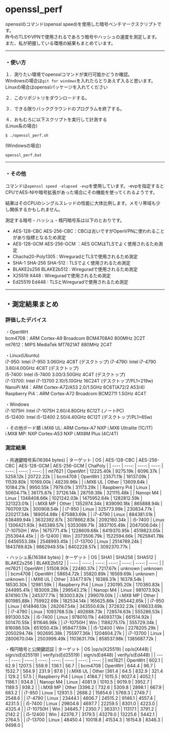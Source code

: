 # openssl_perf
  
opensslのコマンド(openssl speed)を使用した暗号ベンチマークスクリプトです。  
昨今のTLSやVPNで使用されるであろう暗号やハッシュの速度を測定します。  
また、私が把握している環境の結果もまとめています。  
  
---
### ・使い方
  
１．測りたい環境でopensslコマンドが実行可能かどうか確認。  
Windowsの場合は`git for windows`を入れたらとりあえず入ると思います。  
Linuxの場合はopensslパッケージを入れてください  

２．このリポジトリをダウンロードする。  

３．できる限りバックグラウンドのプログラムを終了する。  

４．おもむろに以下スクリプトを実行して計測する  
(Linux系の場合)
```
$ ./openssl_perf.sh
```
(Windowsの場合)
```
openssl_perf.bat
```
---
### ・その他

コマンドは`openssl speed -elapsed -evp`を使用しています。-evpを指定するとCPUでAES-NIや暗号拡張があった場合にその機能を使ってくれるようです。  

結果はそのCPUのシングルスレッドの性能に大体比例します。メモリ帯域も少し関係するかもしれません。

測定する暗号・ハッシュ・楕円暗号系は以下のとおりです。  
- AES-128-CBC AES-256-CBC：CBCは古いですがOpenVPNに使われることがあり指標となるため測定  
- AES-128-GCM AES-256-GCM ：AES GCMはTLSでよく使用されるため測定  
- Chacha20-Poly1305 : WireguradとTLSで使用されるため測定  
- SHA-1 SHA-256 SHA-512 : TLSでよく使用されるため測定  
- BLAKE2s256 BLAKE2b512 : Wireguradで使用されるため測定  
- X25519 X448  : Wireguradで使用されるため測定
- Ed25519 Ed448 : TLSとWireguradで使用されるため測定

---
## ・測定結果まとめ

### 評価したデバイス

・OpenWrt  
bcm4708：ARM Cortex-A9 Broadcom BCM4708A0 800MHz 2C2T  
mt7612：MIPS MediaTek MT7621AT 880MHz 2C4T


・Linux(Ubuntu)  
i7-950: Intel i7-950 3.06GHz 4C8T (デスクトップ) 
i7-4790: Intel i7-4790 3.60/4.00GHz 4C8T  (デスクトップ)  
i5-7400: Intel i5-7400 3.00/3.50GHz 4C4T  (デスクトップ)  
i7-13700: Intel i7-13700 2.10/5.10GHz 16C24T  (デスクトップ/PL1=219w)  
NanoPi M4：ARM Cortex-A72/A53 2.0/1.5GHz 6C6T(A72/2 A53/4)  
Raspberry Pi4：ARM Cortex-A72 Broadcom BCM2711 1.5GHz 4C4T  

・Windows  
i7-1075H: Intel i7-1075H 2.60/4.80GHz 6C12T  (ノートPC)  
i5-12400: Intel i5-12400 2.50/4.40GHz 6C12T  (デスクトップ/PL1=65w)  

・その他ボード類
i.MX6 UL: ARM Cortex-A7 NXP i.MX6 Ultralite (1C/1T)  
i.MX8 MP: NXP Cortex-A53 NXP i.MX8M Plus (4C/4T)  
  
### 測定結果
  
・共通鍵暗号系(16384 bytes)
| ターゲット | OS | AES-128-CBC | AES-256-CBC | AES-128-GCM | AES-256-GCM | ChaPoly |
| ----  | ----: | ----: | ----: | ----: | ----: | ----: | 
| mt7621 |  OpenWrt | 12225.40k | 9275.19k | 6096.37k | 5258.12k | 20722.22k | 
| bcm4708 | OpenWrt | 23571.11k | 18137.09k | 11539.80k | 10169.00k | 48239.96k |
| i.MX6 UL | Other | 13609.64k | 10184.21k | 9950.55k | 7979.01k | 31173.29k |
| Raspberry Pi4 | Linux | 50604.71k | 36175.87k | 37126.14k | 28759.38k | 321115.48k |
| Nanopi M4 | Linux | 1348408.66k | 1021242.03k | 1475952.64k | 1282812.59k | 321323.01k |
| i.MX8 MP | Other | 1352974.34k | 839090.18k | 865888.94k | 760709.12k | 300908.54k |
| i7-950 | Linux | 325773.99k | 230834.77k | 220217.34k | 189054.98k | 675883.69k |
| i7-4790 | Linux | 884381.01k | 638489.94k | 3632392.87k | 3078662.83k | 2092160.34k |
| i5-7400 | Linux | 1306421.93k | 945389.57k | 5353089.71k | 3837105.49k | 2047006.04k |
| i7-10750H | Win | 1675771.41k | 1228609.68k | 6419370.95k | 4519823.05k | 2553944.45k |
| i5-12400 | Win | 2073506.79k | 1522594.66k | 7625841.78k | 6456553.38k | 2548993.45k |
| i7-13700 | Linux | 2514769.24k | 1843789.82k | 9862949.55k | 8402228.57k | 3092370.77k |
  
・ハッシュ系(16384 bytes)
| ターゲット | OS | SHA1 | SHA256 | SHA512 | BLAKE2s256 | BLAKE2b512 |
| ---- | ----: |  ----: | ----: | ----: | ----: | ----: | 
| mt7621  | OpenWrt | 51508.90k | 22480.37k | 7217.67k | unknown | unknown | 
| bcm4708 | OpenWrt | 58654.72k | 35820.89k | 16569.69k | unknown | unknown |
| i.MX6 UL | Other | 33477.97k | 18388.31k | 16378.54k | 18530.30k | 12981.59k |
| Raspberry Pi4 | Linux | 230195.20k | 170360.83k | 244995.41k | 183009.28k | 299543.21k |
| Nanopi M4 | Linux | 981073.92k | 874190.17k | 245377.71k | 183003.82k | 299079.00k |
| i.MX8 MP | Other | 801985.88k | 759922.69k | 182534.14k | 165625.86k | 265442.65k |
| i7-950 | Linux | 614946.13k | 262067.54k | 343550.63k | 372632.23k | 616633.69k |
| i7-4790 | Linux | 1093768.53k | 492688.73k | 728574.63k | 555286.53k | 891300.52k |
| i5-7400 | Linux | 978010.11k | 440937.13k | 661514.92k | 501470.55k | 811646.98k |
| i7-10750H | Win | 1188275.17k | 555729.34k | 816086.50k | 651050.43k | 958477.59k |
| i5-12400 | Win | 2278205.29k | 2050294.74k | 902695.38k | 755977.36k | 1204604.27k |
| i7-13700 | Linux | 2800670.04k | 2503999.49k | 1103631.70k | 858537.98k | 1385687.72k |
  
・楕円暗号と公開鍵認証
| ターゲット | OS |op/s(X25519) | op/s(X448) | sign/s(Ed25519) | verify/s(Ed25519) | sign/s(Ed448) | verify/s(Ed448) |
| ---- | ----: | ----: | ----: | ----: | ----: | ----: | ----: | 
| mt7621 | OpenWrt | 602.1 | 62.9 | 1207.5 | 559.9 | 136.1 | 56.7 | 
| bcm4708 | OpenWrt | 644.4 | 96.7 | 1532.7 | 564.9 | 231.9 | 87.6 | 
| i.MX6 UL | Other |361.4 | 64.5 | 832.9 | 321.4 | 129.2  | 57.5 | 
| Raspberry Pi4 | Linux | 4184.7 | 1015.5 | 9027.4 | 4052.1 | 1186.1 | 934.8 | 
| Nanopi M4 | Linux | 4081.9 | 1010.5 | 9019.9 | 3952.7 | 1189.5 | 938.2 | 
| i.MX8 MP | Other |3396.2 | 732.6 | 5309.8 | 2898.1 | 667.9 | 683.2 | 
| i7-950 | Linux | 12931.5 | 2688.2 | 15854.6 | 5769.3 | 2749.7 | 2548.6 | 
| i7-4790 | Linux | 23444.1 | 4606.7 | 24515.2 | 9146.1 | 4557.4 | 4231.5 | 
| i5-7400 | Linux | 29804.6 | 4697.7 | 22259.5 | 8301.0 | 4223.0 | 4325.4 | 
| i7-10750H | Win | 34845.7 | 2350.7 | 36331.1 | 11317.1 | 3791.2  | 2142.2 | 
| i5-12400 | Win | 42376.7 | 3179.5 | 43279.0 | 13225.6 | 5442.1 | 2764.5 | 
| i7-13700 | Linux | 48450.4 | 10018.8 | 41534.3 | 16154.8 | 8346.3 | 9498.0 | 
